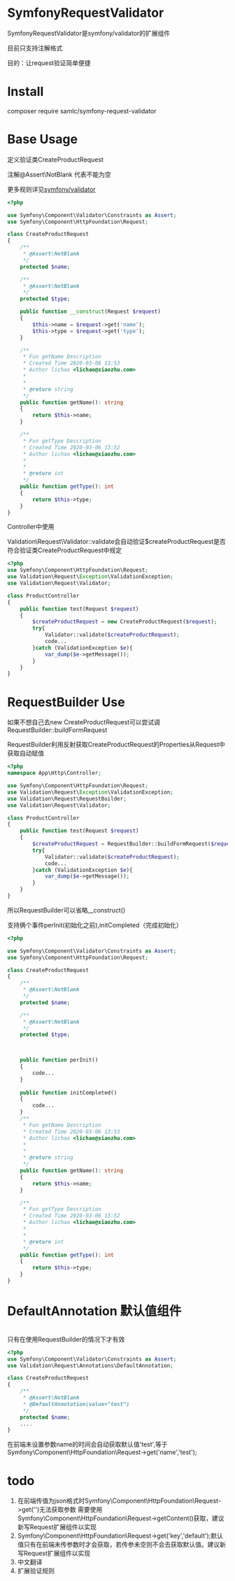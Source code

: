 # SymfonyRequestValidator
SymfonyRequestValidator是symfony/validator的扩展组件

目前只支持注解格式

目的：让request验证简单便捷

# Install
composer require samlc/symfony-request-validator

# Base Usage
定义验证类CreateProductRequest

注解@Assert\NotBlank 代表不能为空


更多规则详见[symfony/validator](https://symfony.com/doc/4.4/validation.html#basic-constraints)
```php
<?php

use Symfony\Component\Validator\Constraints as Assert;
use Symfony\Component\HttpFoundation\Request;

class CreateProductRequest
{
    /**
     * @Assert\NotBlank
     */
    protected $name;

    /**
     * @Assert\NotBlank
     */
    protected $type;

    public function __construct(Request $request) 
    {
        $this->name = $request->get('name');
        $this->type = $request->get('type');
    }

    /**
     * Fun getName Description
     * Created Time 2020-03-06 13:53
     * Author lichao <lichao@xiaozhu.com>
     *
     *
     * @return string
     */
    public function getName(): string
    {
        return $this->name;
    }

    /**
     * Fun getType Description
     * Created Time 2020-03-06 13:52
     * Author lichao <lichao@xiaozhu.com>
     *
     *
     * @return int
     */
    public function getType(): int
    {
        return $this->type;
    }
}

```
Controller中使用

Validation\Request\Validator::validate会自动验证$createProductRequest是否符合验证类CreateProductRequest中规定
```php
<?php
use Symfony\Component\HttpFoundation\Request;
use Validation\Request\Exception\ValidationException;
use Validation\Request\Validator;

class ProductController
{
    public function test(Request $request)
    {
        $createProductRequest = new CreateProductRequest($request);
        try{
            Validator::validate($createProductRequest);
            code...
        }catch (ValidationException $e){
            var_dump($e->getMessage());
        }
    }
}
```

# RequestBuilder Use
如果不想自己去new CreateProductRequest可以尝试调RequestBuilder::buildFormRequest

RequestBuilder利用反射获取CreateProductRequest的Properties从Request中获取自动赋值
```php
<?php
namespace App\Http\Controller;

use Symfony\Component\HttpFoundation\Request;
use Validation\Request\Exception\ValidationException;
use Validation\Request\RequestBuilder;
use Validation\Request\Validator;

class ProductController
{
    public function test(Request $request)
    {
        $createProductRequest = RequestBuilder::buildFormRequest($request, CreateProductRequest::class);
        try{
            Validator::validate($createProductRequest);
            code...
        }catch (ValidationException $e){
            var_dump($e->getMessage());
        }
    }
}
```
所以RequestBuilder可以省略__construct()

支持俩个事件perInit(初始化之前),initCompleted（完成初始化）

```php
<?php

use Symfony\Component\Validator\Constraints as Assert;
use Symfony\Component\HttpFoundation\Request;

class CreateProductRequest
{
    /**
     * @Assert\NotBlank
     */
    protected $name;

    /**
     * @Assert\NotBlank
     */
    protected $type;


    
    public function perInit()
    {
        code...
    }
    
    public function initCompleted()
    {
        code...
    }
    /**
     * Fun getName Description
     * Created Time 2020-03-06 13:53
     * Author lichao <lichao@xiaozhu.com>
     *
     *
     * @return string
     */
    public function getName(): string
    {
        return $this->name;
    }

    /**
     * Fun getType Description
     * Created Time 2020-03-06 13:52
     * Author lichao <lichao@xiaozhu.com>
     *
     *
     * @return int
     */
    public function getType(): int
    {
        return $this->type;
    }
}

```

# DefaultAnnotation 默认值组件
<br>只有在使用RequestBuilder的情况下才有效</br>

```php
<?php
use Symfony\Component\Validator\Constraints as Assert;
use Validation\Request\Annotations\DefaultAnnotation;

class CreateProductRequest
{
    /**
     * @Assert\NotBlank
     * @DefaultAnnotation(value="test")
     */
    protected $name;
    ....
}
```

在前端未设置参数name的时间会自动获取默认值'test',等于
Symfony\Component\HttpFoundation\Request->get('name','test');

# todo
1. 在前端传值为json格式时Symfony\Component\HttpFoundation\Request->get('')无法获取参数
需要使用Symfony\Component\HttpFoundation\Request->getContent()获取，建议新写Request扩展组件以实现
2. Symfony\Component\HttpFoundation\Request->get('key','default');默认值只有在前端未传参数时才会获取，若传参未空则不会去获取默认值。建议新写Request扩展组件以实现
3. 中文翻译
4. 扩展验证规则